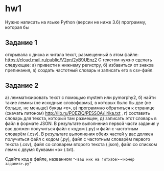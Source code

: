 # hw1

Нужно написать на языке Python (версии не ниже 3.6) программу, которая бы
## Задание 1
открывала с диска и читала текст, размещенный в этом файле: https://cloud.mail.ru/public/V2pn/2yB9UEnz2
С текстом нужно сделать следующее: а) привести к нижнему регистру, б) избавиться от знаков препинания, в) создать частотный словарь и записать его в csv-файл.


## Задание 2
а) лемматизировать текст с помощью mystem или pymorphy2, б) найти такие леммы (не исходные словоформы), в которых было бы две (не больше, не меньше) буквы «о», в) программно обратиться к странице (скачать питоном) http://lib.ru/POEZIQ/PESSOA/lirika.txt , г) составить словарь для текста, который там размещен, д) записать этот словарь в файл в формате JSON.
В результате выполнения первой части задания у вас должен получиться файл с кодом (.py) и файл с частотным словарём (.csv). В результате выполнения обеих частей у вас должен получиться файл с кодом (.py), файл с частотным словарём первого текста (.csv), файл со словарем второго текста (.json), файл со списком лемм с двумя буквами «о» (.txt).



Сдайте код в файле, названном `"<ваш ник на гитхабе>-<номер задания>.py"`
